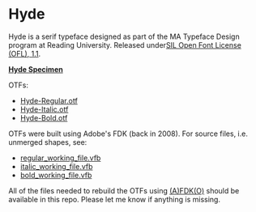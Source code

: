 # Hyde

Hyde is a serif typeface designed as part of the MA Typeface Design program at Reading University. Released under[SIL Open Font License (OFL), 1.1](https://scripts.sil.org/cms/scripts/page.php?site_id=nrsi&id=OFL#2855b85f).

[**Hyde Specimen**](https://andrewb.github.io/hyde/AndrewBerry_hyde_specimen.pdf)

OTFs:
- [Hyde-Regular.otf](https://github.com/andrewb/hyde/raw/main/OTFs/Hyde-Regular.otf)
- [Hyde-Italic.otf](https://github.com/andrewb/hyde/raw/main/OTFs/Hyde-Italic.otf)
- [Hyde-Bold.otf](https://github.com/andrewb/hyde/raw/main/OTFs/Hyde-Bold.otf)

OTFs were built using Adobe's FDK (back in 2008). For source files, i.e. unmerged shapes, see:
- [regular_working_file.vfb](https://github.com/andrewb/hyde/raw/main/VFBs/working%20files/regular_working_file.vfb)
- [italic_working_file.vfb](https://github.com/andrewb/hyde/raw/main/VFBs/working%20files/italic_working_file.vfb)
- [bold_working_file.vfb](https://github.com/andrewb/hyde/raw/main/VFBs/working%20files/bold_working_file.vfb)

All of the files needed to rebuild the OTFs using [(A)FDK(O)](https://github.com/adobe-type-tools/afdko) should be available in this repo. Please let me know if anything is missing.
